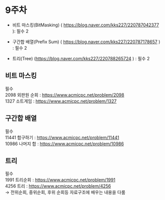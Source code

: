# 9주차   



 - 비트 마스킹(BitMasking) ( https://blog.naver.com/kks227/220787042377 ): 필수 2     
 
 - 구간합 배열(Prefix Sum) ( https://blog.naver.com/kks227/220787178657 ) : 필수 2      
    
 - 트리(Tree) (https://blog.naver.com/kks227/220788265724 ) : 필수 2     
    
      
   
   



## 비트 마스킹    
필수     
2098 외판원 순회 : https://www.acmicpc.net/problem/2098          
1327 소트게임 : https://www.acmicpc.net/problem/1327      




## 구간합 배열  
필수       
11441 합구하기 : https://www.acmicpc.net/problem/11441        
10986 나머지 합 : https://www.acmicpc.net/problem/10986          
  
   


## 트리   
필수        
1991 트리순회  : https://www.acmicpc.net/problem/1991            
4256 트리 : https://www.acmicpc.net/problem/4256    
-> 전위순회, 중위순회, 후위 순회등 자료구조에 배우는 내용을 다룸    
